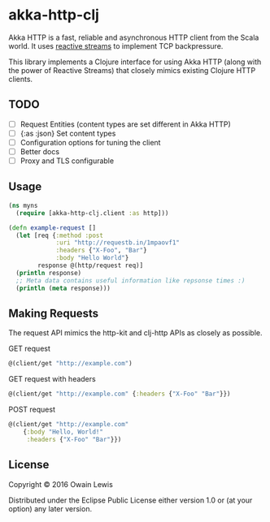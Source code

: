 # akka-http-clj

Akka HTTP is a fast, reliable and asynchronous HTTP client from the Scala world. 
It uses [reactive streams](http://www.reactive-streams.org/) to implement TCP backpressure.

This library implements a Clojure interface for using Akka HTTP (along with the power of Reactive Streams) that closely
mimics existing Clojure HTTP clients.

## TODO

- [ ] Request Entities (content types are set different in Akka HTTP)
- [ ] {:as :json} Set content types
- [ ] Configuration options for tuning the client
- [ ] Better docs
- [ ] Proxy and TLS configurable

## Usage

```clojure
(ns myns
  (require [akka-http-clj.client :as http]))

(defn example-request []
  (let [req {:method :post
             :uri "http://requestb.in/1mpaovf1"
             :headers {"X-Foo", "Bar"}
             :body "Hello World"}
        response @(http/request req)]
  (println response)
  ;; Meta data contains useful information like repsonse times :)
  (println (meta response)))
```

## Making Requests

The request API mimics the http-kit and clj-http APIs as closely as possible.

GET request

```clojure
@(client/get "http://example.com")
```

GET request with headers

```clojure
@(client/get "http://example.com" {:headers {"X-Foo" "Bar"}})
```

POST request

```clojure
@(client/get "http://example.com"
    {:body "Hello, World!"
     :headers {"X-Foo" "Bar"}})
```

## License

Copyright © 2016 Owain Lewis

Distributed under the Eclipse Public License either version 1.0 or (at
your option) any later version.
